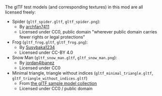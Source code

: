 The glTF test models (and corresponding textures) in this mod are all licensed freely:

* Spider (`gltf_spider.gltf`, `gltf_spider.png`):
  * By [archfan7411](https://github.com/archfan7411)
  * Licensed under CC0, public domain "wherever public domain carries fewer rights or legal protections"
* Frog (`gltf_frog.gltf`, `gltf_frog.png`):
  * By [Susybaka1234](https://sketchfab.com/3d-models/african-clawed-frog-v2-c81152c93948480c931c280d18957358)
  * Licensed under CC-BY 4.0
* Snow Man (`gltf_snow_man.gltf`, `gltf_snow_man.png`):
  * By [jordan4ibanez](https://github.com/jordan4ibanez)
  * Licensed under CC0
* Minimal triangle, triangle without indices (`gltf_minimal_triangle.gltf`, `gltf_triangle_without_indices.gltf`)
  * From [the glTF sample model collection](https://github.com/KhronosGroup/glTF-Sample-Models)
  * Licensed under CC0 / public domain
